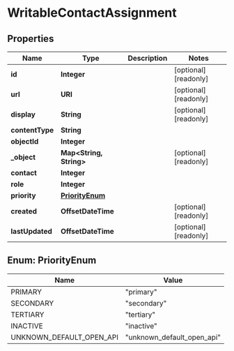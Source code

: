 

# WritableContactAssignment


## Properties

| Name | Type | Description | Notes |
|------------ | ------------- | ------------- | -------------|
|**id** | **Integer** |  |  [optional] [readonly] |
|**url** | **URI** |  |  [optional] [readonly] |
|**display** | **String** |  |  [optional] [readonly] |
|**contentType** | **String** |  |  |
|**objectId** | **Integer** |  |  |
|**_object** | **Map&lt;String, String&gt;** |  |  [optional] [readonly] |
|**contact** | **Integer** |  |  |
|**role** | **Integer** |  |  |
|**priority** | [**PriorityEnum**](#PriorityEnum) |  |  |
|**created** | **OffsetDateTime** |  |  [optional] [readonly] |
|**lastUpdated** | **OffsetDateTime** |  |  [optional] [readonly] |



## Enum: PriorityEnum

| Name | Value |
|---- | -----|
| PRIMARY | &quot;primary&quot; |
| SECONDARY | &quot;secondary&quot; |
| TERTIARY | &quot;tertiary&quot; |
| INACTIVE | &quot;inactive&quot; |
| UNKNOWN_DEFAULT_OPEN_API | &quot;unknown_default_open_api&quot; |



